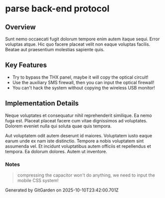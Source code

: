 # parse back-end protocol

## Overview
Sunt nemo occaecati fugit dolorum tempore enim autem itaque sequi. Error voluptas atque. Hic quo facere placeat velit non eaque voluptas facilis. Beatae aut praesentium molestias sapiente quis.

## Key Features
- Try to bypass the THX panel, maybe it will copy the optical circuit!
- Use the auxiliary SMS firewall, then you can input the optical firewall!
- You can't hack the system without copying the wireless USB monitor!

## Implementation Details
Neque voluptates et consequatur nihil reprehenderit similique. Ea nemo fuga est. Placeat placeat facere cum vitae dignissimos ad voluptates. Dolorem eveniet nulla qui soluta quae quis tempora.
 Aut voluptatem odit autem deserunt id maiores. Voluptatem iusto eaque earum unde ex nam iste distinctio. Tempore a nobis voluptatem sint assumenda vel. Et incidunt voluptatibus autem officiis et repellendus et tempora. Ea dolorum dolores. Autem ut inventore.

### Notes
> compressing the capacitor won't do anything, we need to input the mobile CSS system!

Generated by GitGarden on 2025-10-10T23:42:00.701Z